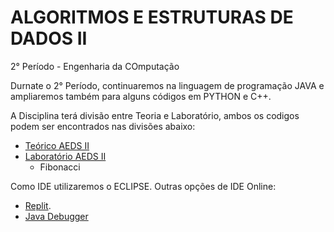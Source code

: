 # ALGORITMOS E ESTRUTURAS DE DADOS II
2° Período - Engenharia da COmputação

Durnate o 2° Período, continuaremos na linguagem de programação JAVA e ampliaremos também para alguns códigos em PYTHON e C++.

A Disciplina terá divisão entre Teoria e Laboratório, ambos os codigos podem ser encontrados nas divisões abaixo:

- [Teórico AEDS II]()
- [Laboratório AEDS II]()
    - Fibonacci

Como IDE utilizaremos o ECLIPSE. Outras opções de IDE Online:
- [Replit](https://replit.com/languages/java10).
- [Java Debugger](https://www.onlinegdb.com/online_java_debugger)